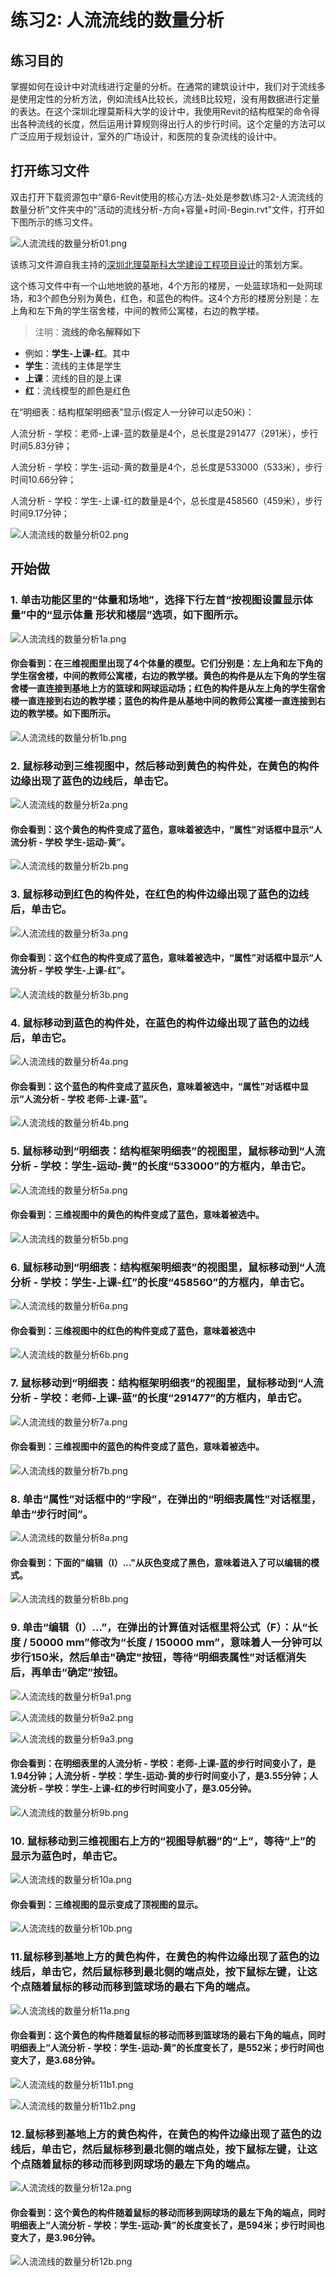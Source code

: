 # 练习2: 人流流线的数量分析

## 练习目的

掌握如何在设计中对流线进行定量的分析。在通常的建筑设计中，我们对于流线多是使用定性的分析方法，例如流线A比较长，流线B比较短，没有用数据进行定量的表达。在这个深圳北理莫斯科大学的设计中，我使用Revit的结构框架的命令得出各种流线的长度，然后运用计算规则得出行人的步行时间。这个定量的方法可以广泛应用于规划设计，室外的广场设计，和医院的复杂流线的设计中。

## 打开练习文件

双击打开下载资源包中“章6-Revit使用的核心方法-处处是参数\练习2-人流流线的数量分析”文件夹中的"活动的流线分析-方向+容量+时间-Begin.rvt"文件，打开如下图所示的练习文件。

![人流流线的数量分析01.png](/images/人流流线的数量分析/人流流线的数量分析01.png)

该练习文件源自我主持的[深圳北理莫斯科大学建设工程项目设计](http://www.urcities.com/CallForBid/20150112/14230.html)的策划方案。

这个练习文件中有一个山地地貌的基地，4个方形的楼房，一处篮球场和一处网球场，和3个颜色分别为黄色，红色，和蓝色的构件。这4个方形的楼房分别是：左上角和左下角的学生宿舍楼，中间的教师公寓楼，右边的教学楼。

> 注明：**流线的命名解释如下**
> 
- 例如：**学生-上课-红**。其中
- **学生**：流线的主体是学生
- **上课**：流线的目的是上课
- **红**：流线模型的颜色是红色

在“明细表：结构框架明细表”显示(假定人一分钟可以走50米)：

人流分析 - 学校：老师-上课-蓝的数量是4个，总长度是291477（291米），步行时间5.83分钟；

人流分析 - 学校：学生-运动-黄的数量是4个，总长度是533000（533米），步行时间10.66分钟；

人流分析 - 学校：学生-上课-红的数量是4个，总长度是458560（459米），步行时间9.17分钟；

![人流流线的数量分析02.png](/images/人流流线的数量分析/人流流线的数量分析02.png)

## 开始做

### 1. 单击功能区里的“体量和场地”，选择下行左首“按视图设置显示体量”中的“显示体量 形状和楼层”选项，如下图所示。

![人流流线的数量分析1a.png](/images/人流流线的数量分析/人流流线的数量分析1a.png)

#### 你会看到：在三维视图里出现了4个体量的模型。它们分别是：左上角和左下角的学生宿舍楼，中间的教师公寓楼，右边的教学楼。黄色的构件是从左下角的学生宿舍楼一直连接到基地上方的篮球和网球运动场；红色的构件是从左上角的学生宿舍楼一直连接到右边的教学楼；蓝色的构件是从基地中间的教师公寓楼一直连接到右边的教学楼。如下图所示。

![人流流线的数量分析1b.png](/images/人流流线的数量分析/人流流线的数量分析1b.png)

### 2. 鼠标移动到三维视图中，然后移动到黄色的构件处，在黄色的构件边缘出现了蓝色的边线后，单击它。

![人流流线的数量分析2a.png](/images/人流流线的数量分析/人流流线的数量分析2a.png)

#### 你会看到：这个黄色的构件变成了蓝色，意味着被选中，“属性”对话框中显示“人流分析 - 学校 学生-运动-黄”。

![人流流线的数量分析2b.png](/images/人流流线的数量分析/人流流线的数量分析2b.png)

### 3. 鼠标移动到红色的构件处，在红色的构件边缘出现了蓝色的边线后，单击它。

![人流流线的数量分析3a.png](/images/人流流线的数量分析/人流流线的数量分析3a.png)

#### 你会看到：这个红色的构件变成了蓝色，意味着被选中，“属性”对话框中显示“人流分析 - 学校 学生-上课-红”。

![人流流线的数量分析3b.png](/images/人流流线的数量分析/人流流线的数量分析3b.png)

### 4. 鼠标移动到蓝色的构件处，在蓝色的构件边缘出现了蓝色的边线后，单击它。

![人流流线的数量分析4a.png](/images/人流流线的数量分析/人流流线的数量分析4a.png)

#### 你会看到：这个蓝色的构件变成了蓝灰色，意味着被选中，“属性”对话框中显示“人流分析 - 学校 老师-上课-蓝”。

![人流流线的数量分析4b.png](/images/人流流线的数量分析/人流流线的数量分析4b.png)

### 5. 鼠标移动到“明细表：结构框架明细表”的视图里，鼠标移动到“人流分析 - 学校：学生-运动-黄”的长度“533000”的方框内，单击它。

![人流流线的数量分析5a.png](/images/人流流线的数量分析/人流流线的数量分析5a.png)

#### 你会看到：三维视图中的黄色的构件变成了蓝色，意味着被选中。

![人流流线的数量分析5b.png](/images/人流流线的数量分析/人流流线的数量分析5b.png)

### 6. 鼠标移动到“明细表：结构框架明细表”的视图里，鼠标移动到“人流分析 - 学校：学生-上课-红”的长度“458560”的方框内，单击它。

![人流流线的数量分析6a.png](/images/人流流线的数量分析/人流流线的数量分析6a.png)

#### 你会看到：三维视图中的红色的构件变成了蓝色，意味着被选中

![人流流线的数量分析6b.png](/images/人流流线的数量分析/人流流线的数量分析6b.png)

### 7. 鼠标移动到“明细表：结构框架明细表”的视图里，鼠标移动到“人流分析 - 学校：老师-上课-蓝”的长度“291477”的方框内，单击它。

![人流流线的数量分析7a.png](/images/人流流线的数量分析/人流流线的数量分析7a.png)

#### 你会看到：三维视图中的蓝色的构件变成了蓝色，意味着被选中。

![人流流线的数量分析7b.png](/images/人流流线的数量分析/人流流线的数量分析7b.png)

### 8. 单击“属性”对话框中的“字段”，在弹出的“明细表属性”对话框里，单击“步行时间”。

![人流流线的数量分析8a.png](/images/人流流线的数量分析/人流流线的数量分析8a.png)

#### 你会看到：下面的"编辑（I）..."从灰色变成了黑色，意味着进入了可以编辑的模式。

![人流流线的数量分析8b.png](/images/人流流线的数量分析/人流流线的数量分析8b.png)

### 9. 单击“编辑（I）...”，在弹出的计算值对话框里将公式（F）：从“长度 / 50000 mm”修改为“长度 / 150000 mm”，意味着人一分钟可以步行150米，然后单击"确定"按钮，等待“明细表属性”对话框消失后，再单击“确定”按钮。

![人流流线的数量分析9a1.png](/images/人流流线的数量分析/人流流线的数量分析9a1.png)

![人流流线的数量分析9a2.png](/images/人流流线的数量分析/人流流线的数量分析9a2.png)

![人流流线的数量分析9a3.png](/images/人流流线的数量分析/人流流线的数量分析9a3.png)

#### 你会看到：在明细表里的人流分析 - 学校：老师-上课-蓝的步行时间变小了，是1.94分钟；人流分析 - 学校：学生-运动-黄的步行时间变小了，是3.55分钟；人流分析 - 学校：学生-上课-红的步行时间变小了，是3.05分钟。

![人流流线的数量分析9b.png](/images/人流流线的数量分析/人流流线的数量分析9b.png)

### 10. 鼠标移动到三维视图右上方的“视图导航器”的“上”，等待“上”的显示为蓝色时，单击它。

![人流流线的数量分析10a.png](/images/人流流线的数量分析/人流流线的数量分析10a.png)

#### 你会看到：三维视图的显示变成了顶视图的显示。

![人流流线的数量分析10b.png](/images/人流流线的数量分析/人流流线的数量分析10b.png)

### 11.鼠标移到基地上方的黄色构件，在黄色的构件边缘出现了蓝色的边线后，单击它，然后鼠标移到最北侧的端点处，按下鼠标左键，让这个点随着鼠标的移动而移到篮球场的最右下角的端点。

![人流流线的数量分析11a.png](/images/人流流线的数量分析/人流流线的数量分析11a.png)

#### 你会看到：这个黄色的构件随着鼠标的移动而移到篮球场的最右下角的端点，同时明细表上“人流分析 - 学校：学生-运动-黄”的长度变长了，是552米；步行时间也变大了，是3.68分钟。

![人流流线的数量分析11b1.png](/images/人流流线的数量分析/人流流线的数量分析11b1.png)

![人流流线的数量分析11b2.png](/images/人流流线的数量分析/人流流线的数量分析11b2.png)

### 12.鼠标移到基地上方的黄色构件，在黄色的构件边缘出现了蓝色的边线后，单击它，然后鼠标移到最北侧的端点处，按下鼠标左键，让这个点随着鼠标的移动而移到网球场的最左下角的端点。

![人流流线的数量分析12a.png](/images/人流流线的数量分析/人流流线的数量分析12a.png)

#### 你会看到：这个黄色的构件随着鼠标的移动而移到网球场的最左下角的端点，同时明细表上“人流分析 - 学校：学生-运动-黄”的长度变长了，是594米；步行时间也变大了，是3.96分钟。

![人流流线的数量分析12b.png](/images/人流流线的数量分析/人流流线的数量分析12b.png)